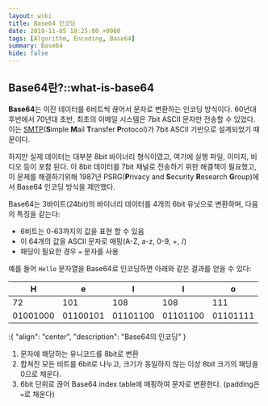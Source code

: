 ```yaml
---
layout: wiki
title: Base64 인코딩
date: 2019-11-05 18:25:00 +0900
tags: [Algorithm, Encoding, Base64]
summary: Base64
hide: false
---
```


## Base64란?::what-is-base64

**Base64**는 이진 데이터를 6비트씩 끊어서 문자로 변환하는 인코딩 방식이다.
60년대 후반에서 70년대 초반, 최초의 이메일 시스템은 7bit ASCII 문자만 전송할 수 있었다. 이는 [SMTP]()(**S**imple **M**ail **T**ransfer **P**rotocol)가 7bit ASCII 기반으로 설계되었기 때문이다.

하지만 실제 데이터는 대부분 8bit 바이너리 형식이였고, 여기에 실행 파일, 이미지, 비디오 등이 포함 된다. 이 8bit 데이터를 7bit 채널로 전송하기 위한 해결책이 필요했고, 
이 문제를 해결하기위해 1987년 PSRG(**P**rivacy and **S**ecurity **R**esearch **G**roup)에서 Base64 인코딩 방식을 제안했다.

Base64는 3바이트(24bit)의 바이너리 데이터를 4개의 6bit 유닛으로 변환하며, 다음의 특징을 같는다:
* 6비트는 0-63까지의 값을 표현 할 수 있음
* 이 64개의 값을 ASCII 문자로 매핑(A-Z, a-z, 0-9, +, /)
* 패딩이 필요한 경우 `=` 문자를 사용

예를 들어 `Hello` 문자열을 Base64로 인코딩하면 아래와 같은 결과를 얻을 수 있다:

| H | e | l | l | o |
|---|---|---|---|---|
| 72 | 101 | 108 | 108 | 111 |
| 01001000 | 01100101 | 01101100 | 01101100 | 01101111 |
:{ "align": "center", "description": "Base64의 인코딩" }

1. 문자에 해당하는 유니코드를 8bit로 변환
2. 합쳐진 모든 비트를 6bit로 나누고, 크기가 동일하지 않는 이상 8bit 크기의 패딩을 0으로 채운다.
3. 6bit 단위로 끊어 Base64 index table에 매핑하여 문자로 변환한다. (padding은 `=`로 채운다)
